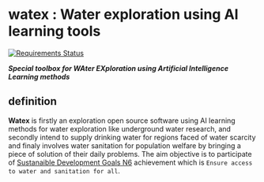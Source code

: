 # watex : Water exploration using AI learning tools

[![Requirements Status](https://requires.io/github/WEgeophysics/watex/requirements.svg?branch=master)](https://requires.io/github/WEgeophysics/watex/requirements/?branch=master)

**_Special toolbox for WAter EXploration  using Artificial Intelligence Learning methods_**

## definition

**Watex** is firstly an exploration open source software using AI learning methods for water exploration like underground water research,
 and secondly intend to supply drinking water for regions faced of water scarcity  and finaly involves water sanitation for population welfare by bringing a piece of solution of their daily problems. The aim objective is to participate of 
 [Sustanaible Development Goals N6](https://www.un.org/sustainabledevelopment/development-agenda/) achievement which is  `Ensure access to water and sanitation for all`.


